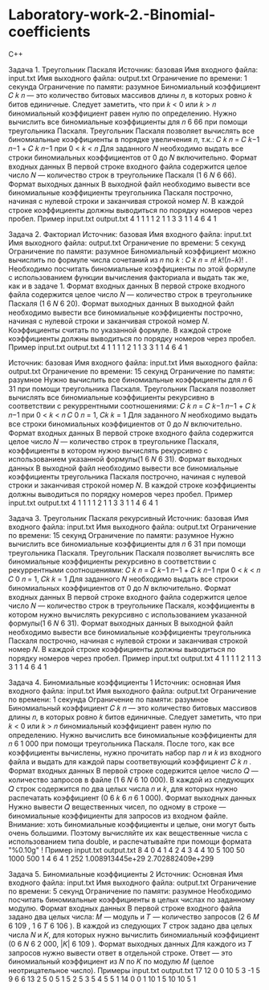# Laboratory-work-2.-Binomial-coefficients
C++

Задача 1. Треугольник Паскаля
Источник: базовая
Имя входного файла: input.txt
Имя выходного файла: output.txt
Ограничение по времени: 1 секунда
Ограничение по памяти: разумное
Биномиальный коэффициент 𝐶
𝑘
𝑛 — это количество битовых массивов длины 𝑛, в которых ровно 𝑘 битов единичные. Следует заметить, что при 𝑘 < 0 или 𝑘 > 𝑛 биномиальный
коэффициент равен нулю по определению.
Нужно вычислить все биномиальные коэффициенты для 𝑛 6 66 при помощи треугольника Паскаля.
Треугольник Паскаля позволяет вычислять все биномиальные коэффициенты в порядке
увеличения 𝑛, т.к.: 𝐶
𝑘
𝑛 = 𝐶
𝑘−1
𝑛−1 + 𝐶
𝑘
𝑛−1 при 0 < 𝑘 < 𝑛
Для заданного 𝑁 необходимо выдать все строки биномиальных коэффициентов от 0 до
𝑁 включительно.
Формат входных данных
В первой строке входного файла содержится целое число 𝑁 — количество строк в треугольнике Паскаля (1 6 𝑁 6 66).
Формат выходных данных
В выходной файл необходимо вывести все биномиальные коэффициенты треугольника
Паскаля построчно, начиная с нулевой строки и заканчивая строкой номер 𝑁. В каждой
строке коэффициенты должны выводиться по порядку номеров через пробел.
Пример
input.txt output.txt
4 1
1 1
1 2 1
1 3 3 1
1 4 6 4 1

Задача 2. Факториал
Источник: базовая
Имя входного файла: input.txt
Имя выходного файла: output.txt
Ограничение по времени: 5 секунд
Ограничение по памяти: разумное
Биномиальный коэффициент можно вычислить по формуле числа сочетаний из 𝑛 по 𝑘 :
𝐶
𝑘
𝑛 =
𝑛!
𝑘!(𝑛−𝑘)! .
Необходимо посчитать биномиальные коэффициенты по этой формуле с использованием
функции вычисления факториала и выдать так же, как и в задаче 1.
Формат входных данных
В первой строке входного файла содержится целое число 𝑁 — количество строк в треугольнике Паскаля (1 6 𝑁 6 20).
Формат выходных данных
В выходной файл необходимо вывести все биномиальные коэффициенты построчно, начиная с нулевой строки и заканчивая строкой номер 𝑁. Коэффициенты считать по указанной
формуле. В каждой строке коэффициенты должны выводиться по порядку номеров через
пробел.
Пример
input.txt output.txt
4 1
1 1
1 2 1
1 3 3 1
1 4 6 4 1

Источник: базовая
Имя входного файла: input.txt
Имя выходного файла: output.txt
Ограничение по времени: 15 секунд
Ограничение по памяти: разумное
Нужно вычислить все биномиальные коэффициенты для 𝑛 6 31 при помощи треугольника Паскаля.
Треугольник Паскаля позволяет вычислять все биномиальные коэффициенты рекурсивно
в соответствии с рекуррентными соотношениями:
𝐶
𝑘
𝑛 = 𝐶
𝑘−1
𝑛−1 + 𝐶
𝑘
𝑛−1 при 0 < 𝑘 < 𝑛
𝐶
0
𝑛 = 1, 𝐶𝑘
𝑘 = 1
Для заданного 𝑁 необходимо выдать все строки биномиальных коэффициентов от 0 до
𝑁 включительно.
Формат входных данных
В первой строке входного файла содержится целое число 𝑁 — количество строк в треугольнике Паскаля, коэффициенты в котором нужно вычислять рекурсивно с использованием указанной формулы(1 6 𝑁 6 31).
Формат выходных данных
В выходной файл необходимо вывести все биномиальные коэффициенты треугольника
Паскаля построчно, начиная с нулевой строки и заканчивая строкой номер 𝑁. В каждой
строке коэффициенты должны выводиться по порядку номеров через пробел.
Пример
input.txt output.txt
4 1
1 1
1 2 1
1 3 3 1
1 4 6 4 1

Задача 3. Треугольник Паскаля рекурсивный
Источник: базовая
Имя входного файла: input.txt
Имя выходного файла: output.txt
Ограничение по времени: 15 секунд
Ограничение по памяти: разумное
Нужно вычислить все биномиальные коэффициенты для 𝑛 6 31 при помощи треугольника Паскаля.
Треугольник Паскаля позволяет вычислять все биномиальные коэффициенты рекурсивно
в соответствии с рекуррентными соотношениями:
𝐶
𝑘
𝑛 = 𝐶
𝑘−1
𝑛−1 + 𝐶
𝑘
𝑛−1 при 0 < 𝑘 < 𝑛
𝐶
0
𝑛 = 1, 𝐶𝑘
𝑘 = 1
Для заданного 𝑁 необходимо выдать все строки биномиальных коэффициентов от 0 до
𝑁 включительно.
Формат входных данных
В первой строке входного файла содержится целое число 𝑁 — количество строк в треугольнике Паскаля, коэффициенты в котором нужно вычислять рекурсивно с использованием указанной формулы(1 6 𝑁 6 31).
Формат выходных данных
В выходной файл необходимо вывести все биномиальные коэффициенты треугольника
Паскаля построчно, начиная с нулевой строки и заканчивая строкой номер 𝑁. В каждой
строке коэффициенты должны выводиться по порядку номеров через пробел.
Пример
input.txt output.txt
4 1
1 1
1 2 1
1 3 3 1
1 4 6 4 1

Задача 4. Биномиальные коэффициенты 1
Источник: основная
Имя входного файла: input.txt
Имя выходного файла: output.txt
Ограничение по времени: 1 секунда
Ограничение по памяти: разумное
Биномиальный коэффициент 𝐶
𝑘
𝑛 — это количество битовых массивов длины 𝑛, в которых ровно 𝑘 битов единичные. Следует заметить, что при 𝑘 < 0 или 𝑘 > 𝑛 биномиальный
коэффициент равен нулю по определению.
Нужно вычислить все биномиальные коэффициенты для 𝑛 6 1 000 при помощи треугольника Паскаля.
После того, как все коэффициенты вычислены, нужно прочитать набор пар 𝑛 и 𝑘 из
входного файла и выдать для каждой пары соответвующий коэффициент 𝐶
𝑘
𝑛
.
Формат входных данных
В первой строке содержится целое число 𝑄 — количество запросов в файле
(1 6 𝑁 6 10 000). В каждой из следующих 𝑄 строк содержится по два целых числа 𝑛 и 𝑘,
для которых нужно распечатать коэффициент (0 6 𝑘 6 𝑛 6 1 000).
Формат выходных данных
Нужно вывести 𝑄 вещественных чисел, по одному в строке — биномиальные коэффициенты для запросов из входном файле.
Внимание: хоть биномиальные коэффициенты и целые, они могут быть очень большими. Поэтому вычисляйте их как вещественные числа с использованием типа double, и
распечатывайте при помощи формата "%0.10g" !
Пример
input.txt output.txt
8
4 0
4 1
4 2
4 3
4 4
10 5
100 50
1000 500
1
4
6
4
1
252
1.008913445e+29
2.702882409e+299

Задача 5. Биномиальные коэффициенты 2
Источник: Основная
Имя входного файла: input.txt
Имя выходного файла: output.txt
Ограничение по времени: 5 секунд
Ограничение по памяти: разумное
Необходимо посчитать биномиальные коэффициенты в целых числах по заданному модулю.
Формат входных данных
В первой строке входного файла задано два целых числа: 𝑀 — модуль и 𝑇 — количество
запросов (2 6 𝑀 6 109
, 1 6 𝑇 6 106
).
В каждой из следующих 𝑇 строк задано два целых числа 𝑁 и 𝐾, для которых нужно
вычислить биномиальный коэффициент (0 6 𝑁 6 2 000, |𝐾| 6 109
).
Формат выходных данных
Для каждого из 𝑇 запросов нужно вывести ответ в отдельной строке. Ответ — это биномиальный коэффициент из 𝑁 по 𝐾 по модулю 𝑀 (целое неотрицательное число).
Примеры
input.txt output.txt
17 12
0 0
10 5
3 -1
5 9
6 6
13 2
5 0
5 1
5 2
5 3
5 4
5 5
1
14
0
0
1
10
1
5
10
10
5
1
